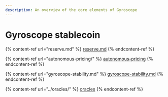 ```yaml
---
description: An overview of the core elements of Gyroscope
---
```


# Gyroscope stablecoin

{% content-ref url="reserve.md" %}
[reserve.md](reserve.md)
{% endcontent-ref %}

{% content-ref url="autonomous-pricing/" %}
[autonomous-pricing](autonomous-pricing/)
{% endcontent-ref %}

{% content-ref url="gyroscope-stability.md" %}
[gyroscope-stability.md](gyroscope-stability.md)
{% endcontent-ref %}

{% content-ref url="../oracles/" %}
[oracles](../oracles/)
{% endcontent-ref %}
